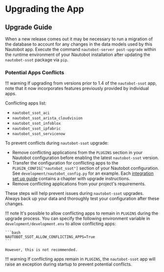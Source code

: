 # Upgrading the App

## Upgrade Guide

When a new release comes out it may be necessary to run a migration of the database to account for any changes in the data models used by this Nautobot app. Execute the command `nautobot-server post-upgrade` within the runtime environment of your Nautobot installation after updating the `nautobot-ssot` package via `pip`.

### Potential Apps Conflicts

!!! warning
    If upgrading from versions prior to 1.4 of the `nautobot-ssot` app, note that it now incorporates features previously provided by individual apps.

Conflicting apps list:

- `nautobot_ssot_aci`
- `nautobot_ssot_arista_cloudvision`
- `nautobot_ssot_infoblox`
- `nautobot_ssot_ipfabric`
- `nautobot_ssot_servicenow`

To prevent conflicts during `nautobot-ssot` upgrade:

- Remove conflicting applications from the `PLUGINS` section in your Nautobot configuration before enabling the latest `nautobot-ssot` version.
- Transfer the configuration for conflicting apps to the `PLUGIN_CONFIG["nautobot_ssot"]` section of your Nautobot configuration. See `development/nautobot_config.py` for an example. Each [integration set up guide](../integrations/) contains a chapter with upgrade instructions.
- Remove conflicting applications from your project's requirements.

These steps will help prevent issues during `nautobot-ssot` upgrades. Always back up your data and thoroughly test your configuration after these changes.

!!! note
    It's possible to allow conflicting apps to remain in `PLUGINS` during the upgrade process. You can specify the following environment variable in `development/development.env` to allow conflicting apps:

    ```bash
    NAUTOBOT_SSOT_ALLOW_CONFLICTING_APPS=True
    ```

    However, this is not recommended.

!!! warning
    If conflicting apps remain in `PLUGINS`, the `nautobot-ssot` app will raise an exception during startup to prevent potential conflicts.
